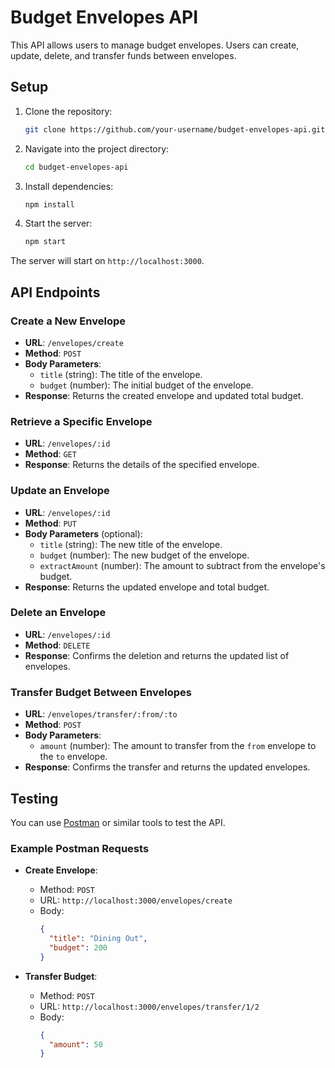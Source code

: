 # Budget Envelopes API

This API allows users to manage budget envelopes. Users can create, update, delete, and transfer funds between envelopes.

## Setup

1. Clone the repository:
   ```bash
   git clone https://github.com/your-username/budget-envelopes-api.git
   ```

2. Navigate into the project directory:
   ```bash
   cd budget-envelopes-api
   ```

3. Install dependencies:
   ```bash
   npm install
   ```

4. Start the server:
   ```bash
   npm start
   ```

The server will start on `http://localhost:3000`.

## API Endpoints

### Create a New Envelope

- **URL**: `/envelopes/create`
- **Method**: `POST`
- **Body Parameters**:
  - `title` (string): The title of the envelope.
  - `budget` (number): The initial budget of the envelope.
- **Response**: Returns the created envelope and updated total budget.

### Retrieve a Specific Envelope

- **URL**: `/envelopes/:id`
- **Method**: `GET`
- **Response**: Returns the details of the specified envelope.

### Update an Envelope

- **URL**: `/envelopes/:id`
- **Method**: `PUT`
- **Body Parameters** (optional):
  - `title` (string): The new title of the envelope.
  - `budget` (number): The new budget of the envelope.
  - `extractAmount` (number): The amount to subtract from the envelope's budget.
- **Response**: Returns the updated envelope and total budget.

### Delete an Envelope

- **URL**: `/envelopes/:id`
- **Method**: `DELETE`
- **Response**: Confirms the deletion and returns the updated list of envelopes.

### Transfer Budget Between Envelopes

- **URL**: `/envelopes/transfer/:from/:to`
- **Method**: `POST`
- **Body Parameters**:
  - `amount` (number): The amount to transfer from the `from` envelope to the `to` envelope.
- **Response**: Confirms the transfer and returns the updated envelopes.

## Testing

You can use [Postman](https://www.postman.com/) or similar tools to test the API.

### Example Postman Requests

- **Create Envelope**:
  - Method: `POST`
  - URL: `http://localhost:3000/envelopes/create`
  - Body:
    ```json
    {
      "title": "Dining Out",
      "budget": 200
    }
    ```

- **Transfer Budget**:
  - Method: `POST`
  - URL: `http://localhost:3000/envelopes/transfer/1/2`
  - Body:
    ```json
    {
      "amount": 50
    }
    ```


